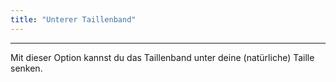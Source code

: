 ```yaml
---
title: "Unterer Taillenband"
---
```


***

Mit dieser Option kannst du das Taillenband unter deine (natürliche) Taille senken.




